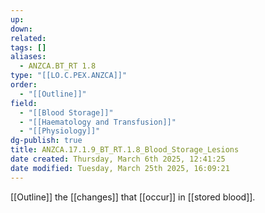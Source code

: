```yaml
---
up: 
down: 
related: 
tags: []
aliases:
  - ANZCA.BT_RT 1.8
type: "[[LO.C.PEX.ANZCA]]"
order:
  - "[[Outline]]"
field:
  - "[[Blood Storage]]"
  - "[[Haematology and Transfusion]]"
  - "[[Physiology]]"
dg-publish: true
title: ANZCA.17.1.9_BT_RT.1.8_Blood_Storage_Lesions
date created: Thursday, March 6th 2025, 12:41:25
date modified: Tuesday, March 25th 2025, 16:09:21
---
```


[[Outline]] the [[changes]] that [[occur]] in [[stored blood]].
